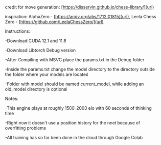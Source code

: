 credit for move generation: [https://disservin.github.io/chess-library/](url)

inspiration: AlphaZero - [https://arxiv.org/abs/1712.01815](url), Leela Chess Zero - [https://github.com/LeelaChessZero/](url)


Instructions:

-Download CUDA 12.1 and 11.8

-Download Libtorch Debug version

-After Compiling with MSVC place the params.txt in the Debug folder

-Inside the params.txt change the model directory to the directory outside the folder where your models are located

-Folder with model should be named current_model, while adding an old_model directory is optional



Notes:

-This engine plays at roughly 1500-2000 elo with 60 seconds of thinking time

-Right now it doesn't use a position history for the nnet because of overfitting problems

-All training has so far been done in the cloud through Google Colab

